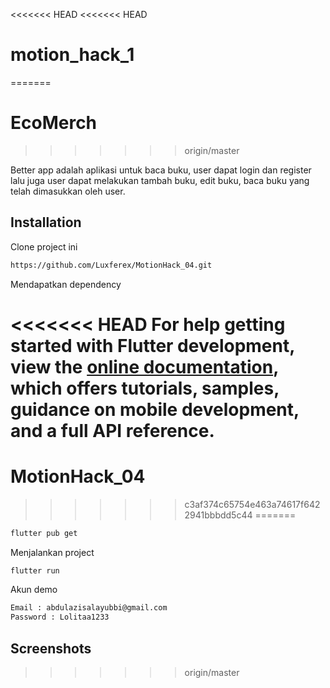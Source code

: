 <<<<<<< HEAD
<<<<<<< HEAD
# motion_hack_1
=======
# EcoMerch
>>>>>>> origin/master

Better app adalah aplikasi untuk baca buku, user dapat login dan register lalu juga user dapat melakukan tambah buku, edit buku, baca buku yang telah dimasukkan oleh user.

## Installation

Clone project ini

```bash
https://github.com/Luxferex/MotionHack_04.git
```

Mendapatkan dependency

<<<<<<< HEAD
For help getting started with Flutter development, view the
[online documentation](https://docs.flutter.dev/), which offers tutorials,
samples, guidance on mobile development, and a full API reference.
=======
# MotionHack_04
>>>>>>> c3af374c65754e463a74617f6422941bbbdd5c44
=======
```bash
flutter pub get
```

Menjalankan project

```bash
flutter run
```

Akun demo

```bash
Email : abdulazisalayubbi@gmail.com
Password : Lolitaa1233
```

## Screenshots
>>>>>>> origin/master
